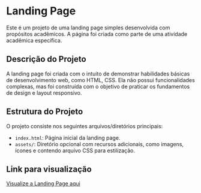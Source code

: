 # Landing Page

Este é um projeto de uma landing page simples desenvolvida com propósitos acadêmicos. A página foi criada como parte de uma atividade acadêmica específica.

## Descrição do Projeto

A landing page foi criada com o intuito de demonstrar habilidades básicas de desenvolvimento web, como HTML, CSS. Ela não possui funcionalidades complexas, mas foi construída com o objetivo de praticar os fundamentos de design e layout responsivo.

## Estrutura do Projeto

O projeto consiste nos seguintes arquivos/diretórios principais:

- `index.html`: Página inicial da landing page.
- `assets/`: Diretório opcional com recursos adicionais, como imagens, ícones e contendo arquivo CSS para estilização.

## Link para visualização

[Visualize a Landing Page aqui](https://stellular-starburst-ddac0d.netlify.app/)
